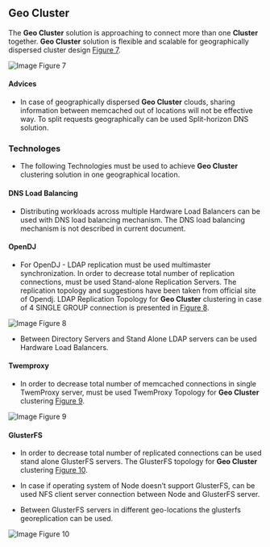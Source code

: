 ## Geo Cluster

The **Geo Cluster** solution is approaching to connect more than one **Cluster** together. **Geo Cluster** solution is flexible and scalable for geographically
dispersed cluster design [Figure 7](https://raw.githubusercontent.com/GluuFederation/docs/master/sources/img/cluster/multi_group_cluster.png).

![Image](https://raw.githubusercontent.com/GluuFederation/docs/master/sources/img/cluster/multi_group_cluster.png)
Figure 7


#### Advices

* In case of geographically dispersed **Geo Cluster** clouds, sharing information
between memcached out of locations will not be effective way. To split requests
geographically can be used Split-horizon DNS solution.

### Technologes

* The following Technologies must be used to achieve **Geo Cluster** clustering solution
in one geographical location.

#### DNS Load Balancing

* Distributing workloads across multiple Hardware Load Balancers can be used
with DNS load balancing mechanism. The DNS load balancing mechanism is
not described in current document.

#### OpenDJ

* For OpenDJ - LDAP replication must be used multimaster synchronization. In
order to decrease total number of replication connections, must be used
Stand-alone Replication Servers. The replication topology and suggestions
have been taken from official site of Opendj. LDAP Replication Topology for
**Geo Cluster** clustering in case of 4 SINGLE GROUP connection is
presented in [Figure 8](https://raw.githubusercontent.com/GluuFederation/docs/master/sources/img/cluster/ldap_multimaster.png).

![Image](https://raw.githubusercontent.com/GluuFederation/docs/master/sources/img/cluster/ldap_multimaster.png)
Figure 8

* Between Directory Servers and Stand Alone LDAP servers can be used
Hardware Load Balancers.

#### Twemproxy

* In order to decrease total number of memcached connections in single
TwemProxy server, must be used TwemProxy Topology for **Geo Cluster**
clustering [Figure 9](https://raw.githubusercontent.com/GluuFederation/docs/master/sources/img/cluster/twemproxy_multi.png).

![Image](https://raw.githubusercontent.com/GluuFederation/docs/master/sources/img/cluster/twemproxy_multi.png)
Figure 9


#### GlusterFS

* In order to decrease total number of replicated connections can be used
stand alone GlusterFS servers. The GlusterFS topology for **Geo Cluster**
clustering [Figure 10](https://raw.githubusercontent.com/GluuFederation/docs/master/sources/img/cluster/glusterfs_multi.png).

* In case if operating system of Node doesn’t support GlusterFS, can be used
NFS client server connection between Node and GlusterFS server.

* Between GlusterFS servers in different geo-locations the glusterfs georeplication
can be used.

![Image](https://raw.githubusercontent.com/GluuFederation/docs/master/sources/img/cluster/glusterfs_multi.png)
Figure 10
